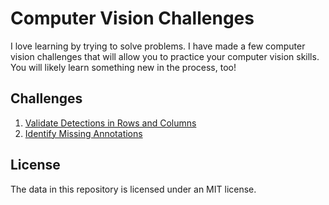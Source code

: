 # Computer Vision Challenges

I love learning by trying to solve problems. I have made a few computer vision challenges that will allow you to practice your computer vision skills. You will likely learn something new in the process, too!

## Challenges

1. [Validate Detections in Rows and Columns](https://jamesg.blog/2024/02/20/validate-detections-in-rows-and-columns/)
2. [Identify Missing Annotations](https://jamesg.blog/2024/02/21/missing-annotations/)

## License

The data in this repository is licensed under an MIT license.
